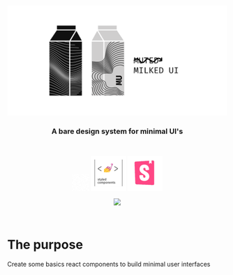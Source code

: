<div align="center">

![banner](public/banner.svg)

### A bare design system for minimal UI's

<br>

![reacticon](public/react.gif)
![styled](public/styled-components.svg)
![styled](public/storybook.svg)

![](https://img.shields.io/badge/status-in%20progress-orange)

</div>

<br>

# The purpose

Create some basics react components to build minimal user interfaces
